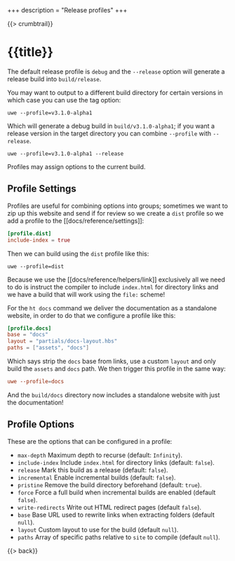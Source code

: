 +++
description = "Release profiles"
+++

{{> crumbtrail}}

# {{title}}

The default release profile is `debug` and the `--release` option will generate a release build into `build/release`.

You may want to output to a different build directory for certain versions in which case you can use the tag option:

```
uwe --profile=v3.1.0-alpha1
```

Which will generate a debug build in `build/v3.1.0-alpha1`; if you want a release version in the target directory you can combine `--profile` with `--release`.

```
uwe --profile=v3.1.0-alpha1 --release
```

Profiles may assign options to the current build.

## Profile Settings

Profiles are useful for combining options into groups; sometimes we want to zip up this website and send if for review so we create a `dist` profile so we add a profile to the [[docs/reference/settings]]:

```toml
[profile.dist]
include-index = true
```

Then we can build using the `dist` profile like this:

```
uwe --profile=dist
```

Because we use the [[docs/reference/helpers/link]] exclusively all we need to do is instruct the compiler to include `index.html` for directory links and we have a build that will work using the `file:` scheme!

For the `ht docs` command we deliver the documentation as a standalone website, in order to do that we configure a profile like this:

```toml
[profile.docs]
base = "docs"
layout = "partials/docs-layout.hbs"
paths = ["assets", "docs"]
```

Which says strip the `docs` base from links, use a custom `layout` and only build the `assets` and `docs` path. We then trigger this profile in the same way:

```toml
uwe --profile=docs
```

And the `build/docs` directory now includes a standalone website with just the documentation!

## Profile Options

These are the options that can be configured in a profile:

* `max-depth` Maximum depth to recurse (default: `Infinity`).
* `include-index` Include `index.html` for directory links (default: `false`).
* `release` Mark this build as a release (default: `false`).
* `incremental` Enable incremental builds (default: `false`).
* `pristine` Remove the build directory beforehand (default: `true`).
* `force` Force a full build when incremental builds are enabled (default `false`).
* `write-redirects` Write out HTML redirect pages (default `false`).
* `base` Base URL used to rewrite links when extracting folders (default `null`).
* `layout` Custom layout to use for the build (default `null`).
* `paths` Array of specific paths relative to `site` to compile (default `null`).

{{> back}}
